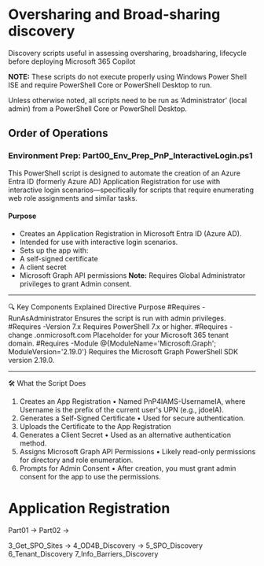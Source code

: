 # Oversharing and Broad-sharing discovery
Discovery scripts useful in assessing oversharing, broadsharing, lifecycle before deploying Microsoft 365 Copilot

**NOTE:** These scripts do not execute properly using Windows Power Shell ISE and require PowerShell Core or PowerShell Desktop to run.  

Unless otherwise noted, all scripts need to be run as ‘Administrator’ (local admin) from a PowerShell Core or PowerShell Desktop.

## Order of Operations
### Environment Prep: Part00_Env_Prep_PnP_InteractiveLogin.ps1
This PowerShell script is designed to automate the creation of an Azure Entra ID (formerly Azure AD) Application Registration for use with interactive login scenarios—specifically for scripts that require enumerating web role assignments and similar tasks.
#### Purpose
- Creates an Application Registration in Microsoft Entra ID (Azure AD).
- Intended for use with interactive login scenarios.
- Sets up the app with:
 - A self-signed certificate
 - A client secret
 - Microsoft Graph API permissions
**Note:** Requires Global Administrator privileges to grant Admin consent.
________________________________________
🔍 Key Components Explained
Directive	Purpose
#Requires -RunAsAdministrator	Ensures the script is run with admin privileges.
#Requires -Version 7.x	Requires PowerShell 7.x or higher.
#Requires - change <insert-tenant-name>.onmicrosoft.com	Placeholder for your Microsoft 365 tenant domain.
#Requires -Module @{ModuleName='Microsoft.Graph'; ModuleVersion='2.19.0'}	Requires the Microsoft Graph PowerShell SDK version 2.19.0.
________________________________________
🛠️ What the Script Does
1.	Creates an App Registration
•	Named PnP4IAMS-UsernameIA, where Username is the prefix of the current user's UPN (e.g., jdoeIA).
2.	Generates a Self-Signed Certificate
•	Used for secure authentication.
3.	Uploads the Certificate to the App Registration
4.	Generates a Client Secret
•	Used as an alternative authentication method.
5.	Assigns Microsoft Graph API Permissions
•	Likely read-only permissions for directory and role enumeration.
6.	Prompts for Admin Consent
•	After creation, you must grant admin consent for the app to use the permissions.



# Application Registration
Part01 -> Part02 -> 

3_Get_SPO_Sites -> 4_OD4B_Discovery -> 5_SPO_Discovery 6_Tenant_Discovery  7_Info_Barriers_Discovery


